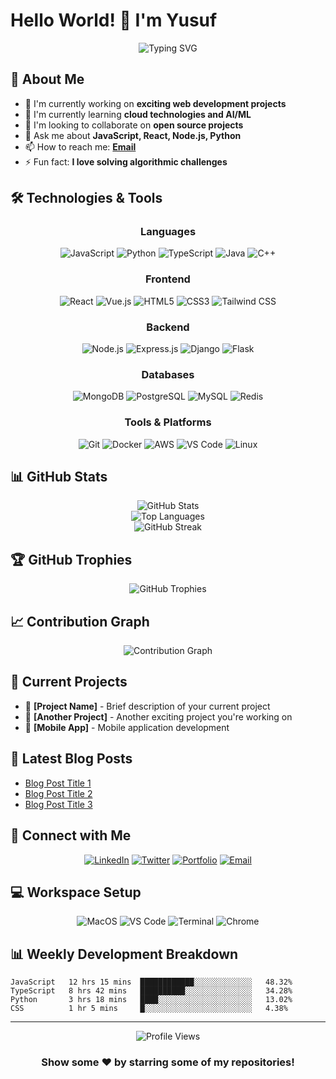 # Hello World! 👋 I'm Yusuf

<div align="center">
  <img src="https://readme-typing-svg.demolab.com?font=Fira+Code&pause=1000&width=435&lines=Full+Stack+Developer;Open+Source+Enthusiast;Problem+Solver;Always+Learning" alt="Typing SVG" />
</div>

## 🚀 About Me

- 🔭 I'm currently working on **exciting web development projects**
- 🌱 I'm currently learning **cloud technologies and AI/ML**
- 👯 I'm looking to collaborate on **open source projects**
- 💬 Ask me about **JavaScript, React, Node.js, Python**
- 📫 How to reach me: **[Email](mailto:yusuf@example.com)**
- ⚡ Fun fact: **I love solving algorithmic challenges**

## 🛠️ Technologies & Tools

<div align="center">

### Languages
![JavaScript](https://img.shields.io/badge/-JavaScript-F7DF1E?style=flat-square&logo=javascript&logoColor=black)
![Python](https://img.shields.io/badge/-Python-3776AB?style=flat-square&logo=python&logoColor=white)
![TypeScript](https://img.shields.io/badge/-TypeScript-007ACC?style=flat-square&logo=typescript&logoColor=white)
![Java](https://img.shields.io/badge/-Java-007396?style=flat-square&logo=java&logoColor=white)
![C++](https://img.shields.io/badge/-C++-00599C?style=flat-square&logo=c%2B%2B&logoColor=white)

### Frontend
![React](https://img.shields.io/badge/-React-61DAFB?style=flat-square&logo=react&logoColor=black)
![Vue.js](https://img.shields.io/badge/-Vue.js-4FC08D?style=flat-square&logo=vue.js&logoColor=white)
![HTML5](https://img.shields.io/badge/-HTML5-E34F26?style=flat-square&logo=html5&logoColor=white)
![CSS3](https://img.shields.io/badge/-CSS3-1572B6?style=flat-square&logo=css3&logoColor=white)
![Tailwind CSS](https://img.shields.io/badge/-Tailwind%20CSS-38B2AC?style=flat-square&logo=tailwind-css&logoColor=white)

### Backend
![Node.js](https://img.shields.io/badge/-Node.js-339933?style=flat-square&logo=node.js&logoColor=white)
![Express.js](https://img.shields.io/badge/-Express.js-000000?style=flat-square&logo=express&logoColor=white)
![Django](https://img.shields.io/badge/-Django-092E20?style=flat-square&logo=django&logoColor=white)
![Flask](https://img.shields.io/badge/-Flask-000000?style=flat-square&logo=flask&logoColor=white)

### Databases
![MongoDB](https://img.shields.io/badge/-MongoDB-47A248?style=flat-square&logo=mongodb&logoColor=white)
![PostgreSQL](https://img.shields.io/badge/-PostgreSQL-336791?style=flat-square&logo=postgresql&logoColor=white)
![MySQL](https://img.shields.io/badge/-MySQL-4479A1?style=flat-square&logo=mysql&logoColor=white)
![Redis](https://img.shields.io/badge/-Redis-DC382D?style=flat-square&logo=redis&logoColor=white)

### Tools & Platforms
![Git](https://img.shields.io/badge/-Git-F05032?style=flat-square&logo=git&logoColor=white)
![Docker](https://img.shields.io/badge/-Docker-2496ED?style=flat-square&logo=docker&logoColor=white)
![AWS](https://img.shields.io/badge/-AWS-232F3E?style=flat-square&logo=amazon-aws&logoColor=white)
![VS Code](https://img.shields.io/badge/-VS%20Code-007ACC?style=flat-square&logo=visual-studio-code&logoColor=white)
![Linux](https://img.shields.io/badge/-Linux-FCC624?style=flat-square&logo=linux&logoColor=black)

</div>

## 📊 GitHub Stats

<div align="center">
  <img src="https://github-readme-stats.vercel.app/api?username=yusuf7861&show_icons=true&theme=radical&hide_border=true&count_private=true" alt="GitHub Stats" />
</div>

<div align="center">
  <img src="https://github-readme-stats.vercel.app/api/top-langs/?username=yusuf7861&theme=radical&hide_border=true&layout=compact" alt="Top Languages" />
</div>

<div align="center">
  <img src="https://github-readme-streak-stats.herokuapp.com/?user=yusuf7861&theme=radical&hide_border=true" alt="GitHub Streak" />
</div>

## 🏆 GitHub Trophies

<div align="center">
  <img src="https://github-profile-trophy.vercel.app/?username=yusuf7861&theme=radical&no-frame=true&no-bg=true&row=1&column=6" alt="GitHub Trophies" />
</div>

## 📈 Contribution Graph

<div align="center">
  <img src="https://github-readme-activity-graph.vercel.app/graph?username=yusuf7861&theme=react-dark&hide_border=true" alt="Contribution Graph" />
</div>

## 🎯 Current Projects

- 🔨 **[Project Name]** - Brief description of your current project
- 🚀 **[Another Project]** - Another exciting project you're working on
- 📱 **[Mobile App]** - Mobile application development

## 📝 Latest Blog Posts

<!-- BLOG-POST-LIST:START -->
- [Blog Post Title 1](https://your-blog.com/post1)
- [Blog Post Title 2](https://your-blog.com/post2)
- [Blog Post Title 3](https://your-blog.com/post3)
<!-- BLOG-POST-LIST:END -->

## 🤝 Connect with Me

<div align="center">
  
[![LinkedIn](https://img.shields.io/badge/-LinkedIn-0077B5?style=for-the-badge&logo=linkedin&logoColor=white)](https://linkedin.com/in/yusuf7861)
[![Twitter](https://img.shields.io/badge/-Twitter-1DA1F2?style=for-the-badge&logo=twitter&logoColor=white)](https://twitter.com/yusuf7861)
[![Portfolio](https://img.shields.io/badge/-Portfolio-000000?style=for-the-badge&logo=react&logoColor=white)](https://yusuf7861.github.io)
[![Email](https://img.shields.io/badge/-Email-D14836?style=for-the-badge&logo=gmail&logoColor=white)](mailto:yusuf@example.com)

</div>

## 💻 Workspace Setup

<div align="center">

![MacOS](https://img.shields.io/badge/-MacOS-000000?style=flat-square&logo=apple&logoColor=white)
![VS Code](https://img.shields.io/badge/-VS%20Code-007ACC?style=flat-square&logo=visual-studio-code&logoColor=white)
![Terminal](https://img.shields.io/badge/-Terminal-000000?style=flat-square&logo=terminal&logoColor=white)
![Chrome](https://img.shields.io/badge/-Chrome-4285F4?style=flat-square&logo=google-chrome&logoColor=white)

</div>

## 📊 Weekly Development Breakdown

<!--START_SECTION:waka-->
```text
JavaScript   12 hrs 15 mins  ████████████░░░░░░░░░░░░░   48.32%
TypeScript   8 hrs 42 mins   ██████████░░░░░░░░░░░░░░░   34.28%
Python       3 hrs 18 mins   ████░░░░░░░░░░░░░░░░░░░░░   13.02%
CSS          1 hr 5 mins     █░░░░░░░░░░░░░░░░░░░░░░░░   4.38%
```
<!--END_SECTION:waka-->

---

<div align="center">
  <img src="https://komarev.com/ghpvc/?username=yusuf7861&color=blueviolet&style=flat-square" alt="Profile Views" />
</div>

<div align="center">
  <h3>Show some ❤️ by starring some of my repositories!</h3>
</div>

